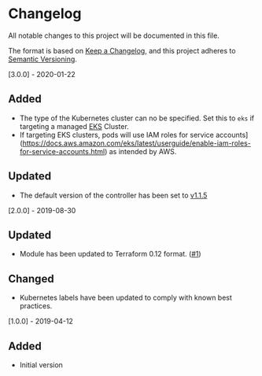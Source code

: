 # Changelog

All notable changes to this project will be documented in this file.

The format is based on [Keep a Changelog](https://keepachangelog.com/en/1.0.0/),
and this project adheres to [Semantic Versioning](https://semver.org/spec/v2.0.0.html).

[3.0.0] - 2020-01-22

## Added

- The type of the Kubernetes cluster can no be specified.
  Set this to `eks` if targeting a managed [EKS](https://aws.amazon.com/eks/) Cluster.
- If targeting EKS clusters, pods will use IAM roles for service accounts](https://docs.aws.amazon.com/eks/latest/userguide/enable-iam-roles-for-service-accounts.html)
  as intended by AWS.

## Updated

- The default version of the controller has been set to [v1.1.5](https://github.com/kubernetes-sigs/aws-alb-ingress-controller/releases/tag/v1.1.5)

[2.0.0] - 2019-08-30

## Updated

- Module has been updated to Terraform 0.12 format. ([#1](https://github.com/iplabs/terraform-kubernetes-alb-ingress-controller/issues/1))

## Changed

- Kubernetes labels have been updated to comply with known best practices.

[1.0.0] - 2019-04-12

## Added

- Initial version
